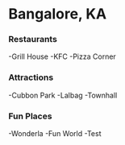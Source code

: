 # Bangalore, KA

### Restaurants
-Grill House
-KFC
-Pizza Corner


### Attractions
-Cubbon Park
-Lalbag
-Townhall

### Fun Places
-Wonderla
-Fun World
-Test
